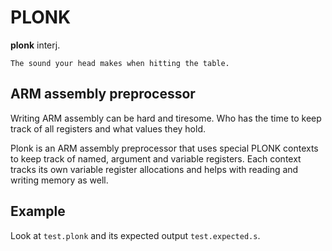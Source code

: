 # PLONK

**plonk** interj.
	
	The sound your head makes when hitting the table.

## ARM assembly preprocessor

Writing ARM assembly can be hard and tiresome. Who has the time to keep track of all registers and what values they hold.

Plonk is an ARM assembly preprocessor that uses special PLONK contexts to keep track of named, argument and variable registers. Each context tracks its own variable register allocations and helps with reading and writing memory as well.

## Example

Look at `test.plonk` and its expected output `test.expected.s`.